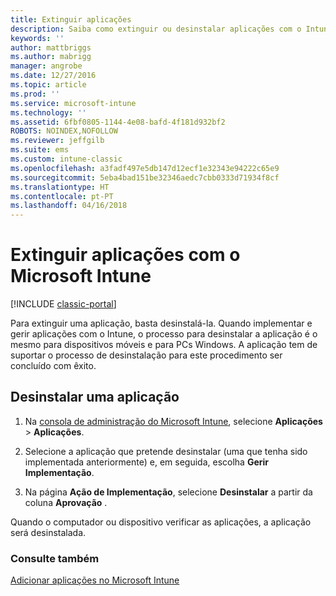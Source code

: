 ```yaml
---
title: Extinguir aplicações
description: Saiba como extinguir ou desinstalar aplicações com o Intune.
keywords: ''
author: mattbriggs
ms.author: mabrigg
manager: angrobe
ms.date: 12/27/2016
ms.topic: article
ms.prod: ''
ms.service: microsoft-intune
ms.technology: ''
ms.assetid: 6fbf0805-1144-4e08-bafd-4f181d932bf2
ROBOTS: NOINDEX,NOFOLLOW
ms.reviewer: jeffgilb
ms.suite: ems
ms.custom: intune-classic
ms.openlocfilehash: a3fadf497e5db147d12ecf1e32343e94222c65e9
ms.sourcegitcommit: 5eba4bad151be32346aedc7cbb0333d71934f8cf
ms.translationtype: HT
ms.contentlocale: pt-PT
ms.lasthandoff: 04/16/2018
---
```

# <a name="retire-apps-using-microsoft-intune"></a>Extinguir aplicações com o Microsoft Intune

[!INCLUDE [classic-portal](../includes/classic-portal.md)]

Para extinguir uma aplicação, basta desinstalá-la. Quando implementar e gerir aplicações com o Intune, o processo para desinstalar a aplicação é o mesmo para dispositivos móveis e para PCs Windows. A aplicação tem de suportar o processo de desinstalação para este procedimento ser concluído com êxito.

## <a name="uninstall-an-app"></a>Desinstalar uma aplicação

1.  Na [consola de administração do Microsoft Intune](https://manage.microsoft.com), selecione **Aplicações** &gt; **Aplicações**.

2.  Selecione a aplicação que pretende desinstalar (uma que tenha sido implementada anteriormente) e, em seguida, escolha **Gerir Implementação**.

3.  Na página **Ação de Implementação**, selecione **Desinstalar** a partir da coluna **Aprovação** .

Quando o computador ou dispositivo verificar as aplicações, a aplicação será desinstalada.

### <a name="see-also"></a>Consulte também
[Adicionar aplicações no Microsoft Intune](add-apps.md)
